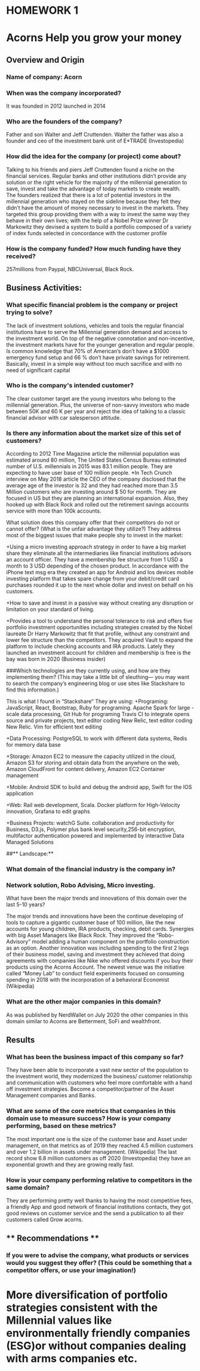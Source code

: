 
# HOMEWORK 1
# **Acorns Help you grow your money**

## **Overview and Origin**

### Name of company: Acorn

### When was the company incorporated? 
 
 It was founded in 2012 launched in 2014

### Who are the founders of the company? 

 Father and son Walter and Jeff Cruttenden.  Walter the father was also a founder and ceo of the investment bank unit of E*TRADE (Investopedia)  

### How did the idea for the company (or project) come about? 

 Talking to his friends and piers Jeff Cruttenden found a niche on the financial services. Regular banks and other institutions didn’t provide any solution or the right vehicle for the majority of the millennial generation to save, invest and take the advantage of today markets to create wealth.  
The founders realized that there is a lot of potential investors in the millennial generation who stayed on the sideline because they felt they didn’t have the amount of money necessary to invest in the markets. 
They targeted this group providing them with a way to invest the same way they behave in their own lives; with the help of a Nobel Prize winner Dr Markowitz they devised a system to build a portfolio composed of a variety of index funds selected in concordance with the customer profile

### How is the company funded? How much funding have they received?
257millions from Paypal, NBCUniversal, Black Rock. 


## **Business Activities:**

### What specific financial problem is the company or project trying to solve?

 The lack of investment solutions, vehicles and tools the regular financial institutions have to serve the Millennial generation demand and access to the investment world. On top of the negative connotation and non-incentive, the investment markets have for the younger generation and regular people.
Is common knowledge that 70% of American’s don’t have a $1000 emergency fund setup and 66 % don’t have private savings for retirement. Basically, invest in a simple way without too much sacrifice and with no need of significant capital

### Who is the company's intended customer? 

 The clear customer target are the young investors who belong to the millennial generation. Plus, the universe of non-savvy investors who made between 50K and 60 K per year and reject the idea of talking to a classic financial advisor with car salesperson attitude.

### Is there any information about the market size of this set of customers?

 According to 2012 Time Magazine article the millennial population was estimated around 80 million, The United States Census Bureau estimated number of U.S. millennials in 2015 was 83.1 million people. They are expecting to have user base of 100 million people.
  *In Tech Crunch interview on May 2018 article the CEO of the company disclosed that the average age of the investor is 32 and they had reached more than 3.5 Million customers who are investing around $ 50 for month. They are focused in US but they are planning an international expansion. Also, they hooked up with Black Rock and rolled out the retirement savings accounts service with more than 100k accounts. 

What solution does this company offer that their competitors do not or cannot offer? (What is the unfair advantage they utilize?)
They address most of the biggest issues that make people shy to invest in the market:

  +Using   a micro investing approach strategy in order to have a big market share they eliminate all the intermediaries like financial institutions advisors an account officer.  They have a membership fee structure   from 1 USD a month to 3 USD depending of the chosen product. In accordance   with the iPhone text msg era they created an app for Android and Ios devices mobile investing platform that takes spare change from your debit/credit card purchases rounded it up to the next whole dollar and invest on behalf on his customers. 

  +How to save and invest in a passive way without creating any disruption or limitation on your standard of living.

  +Provides a tool to understand the personal tolerance to risk and offers five portfolio investment opportunities including strategies created by the Nobel laureate Dr Harry Markowitz that fit that profile, without any constraint and lower fee structure than the competitors.
They acquired Vault to expand the platform to include checking accounts and IRA products.
Lately they launched an investment account for children and membership is free is the bay was born in 2020 (Business insider)

###Which technologies are they currently using, and how are they implementing them? (This may take a little bit of sleuthing–– you may want to search the company’s engineering blog or use sites like Stackshare to find this information.)

This is what I found in “Stackshare”
They are using:
  +Programing: JavaScript, React, Bootstrap, Ruby for programing. Apache Spark for large -scale data processing, Git Hub for programing Travis CI to integrate opens source and private projects, text editor coding New Relic, text editor coding New Relic.  Vim for efficient text editing

  +Data Processing: PostgreSQL to work with different data systems, Redis for memory data base

  +Storage: Amazon EC2 to measure the capacity utilized in the cloud, Amazon S3 for storing and obtain data from the anywhere on the web, Amazon CloudFront for content delivery, Amazon EC2 Container management 

  +Mobile: Android SDK to build and debug the android app, Swift for the IOS application

  +Web: Rail web development, Scala. Docker platform for High-Velocity innovation, Grafana to edit graphs 


  +Business Projects: watchG Suite. collaboration and productivity for Business, D3.js, Polymer plus bank level security,256-bit encryption, multifactor authentication powered and implemented by interactive Data Managed Solutions

##** Landscape:**

### What domain of the financial industry is the company in?

### Network solution, Robo Advising, Micro investing.

What have been the major trends and innovations of this domain over the last 5-10 years?

The major trends and innovations have been the continue developing of tools to capture a gigantic customer base of 100 million, like the new accounts for young children, IRA products, checking, debit cards. Synergies with big Asset Managers like Black Rock. 
They improved the “Robo-Advisory” model adding a human component on the portfolio construction as an option. Another innovation was including spending to the first 2 legs of their business model, saving and investment they achieved that doing agreements with companies like Nike who offered discounts if you buy their products using the Acorns Account.
The newest venue was the initiative called “Money Lab” to conduct field experiments focused on consuming spending in 2018 with the incorporation of a behavioral Economist (Wikipedia)

### What are the other major companies in this domain?

As was published by NerdWallet   on July 2020   the other companies in this domain similar to Acorns are Betterment, SoFi and wealthfront.

## **Results**

### What has been the business impact of this company so far?

They have been able to incorporate a vast new sector of the population to the investment world, they modernized the business/ customer relationship and communication with customers who feel more comfortable with a hand off investment strategies. Become a competitor/partner of the Asset Management companies and Banks. 

### What are some of the core metrics that companies in this domain use to measure success? How is your company performing, based on these metrics?

The most important one is the size of the customer base and Asset under management, on that metrics as of 2019 they reached 4.5 million customers and over 1.2 billion in assets under management. (Wikipedia) The last record show 6.8 million customers as off 2020 (Investopedia) they have an exponential growth and they are growing really fast. 

### How is your company performing relative to competitors in the same domain?

They are performing pretty well thanks to having the most competitive fees, a friendly App and good network of financial institutions contacts, they got good reviews on customer service and the send a publication to all their customers called Grow acorns.

## ** Recommendations **

### If you were to advise the company, what products or services would you suggest they offer? (This could be something that a competitor offers, or use your imagination!)

More diversification of portfolio strategies consistent with the Millennial values like environmentally friendly companies (ESG)or without companies dealing with arms companies etc.
=======

